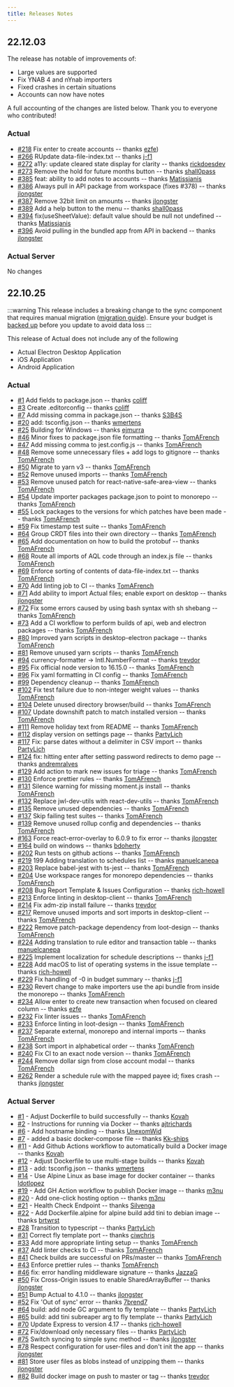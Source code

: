 ```yaml
---
title: Releases Notes
---
```


## 22.12.03

The release has notable of improvements of:
* Large values are supported
* Fix YNAB 4 and nYnab importers
* Fixed crashes in certain situations
* Accounts can now have notes

A full accounting of the changes are listed below.  Thank you to everyone who contributed!

### Actual
* [#218](https://github.com/actualbudget/actual/pull/218) Fix enter to create accounts -- thanks [ezfe](https://github.com/ezfe))
* [#266](https://github.com/actualbudget/actual/pull/266) RUpdate data-file-index.txt -- thanks [j-f1](https://github.com/j-f1)
* [#272](https://github.com/actualbudget/actual/pull/272) a11y: update cleared state display for clarity -- thanks [rickdoesdev](https://github.com/rickdoesdev)
* [#273](https://github.com/actualbudget/actual/pull/273) Remove the hold for future months button -- thanks [shall0pass](https://github.com/shall0pass)
* [#385](https://github.com/actualbudget/actual/pull/385) feat: ability to add notes to accounts -- thanks [Matissjanis](https://github.com/Matissjanis)
* [#386](https://github.com/actualbudget/actual/pull/386) Always pull in API package from workspace (fixes #378) -- thanks [jlongster](https://github.com/jlongster)
* [#387](https://github.com/actualbudget/actual/pull/387) Remove 32bit limit on amounts -- thanks [jlongster](https://github.com/jlongster)
* [#389](https://github.com/actualbudget/actual/pull/389) Add a help button to the menu -- thanks [shall0pass](https://github.com/shall0pass)
* [#394](https://github.com/actualbudget/actual/pull/389) fix(useSheetValue): default value should be null not undefined -- thanks [Matissjanis](https://github.com/Matissjanis)
* [#396](https://github.com/actualbudget/actual/pull/396) Avoid pulling in the bundled app from API in backend -- thanks [jlongster](https://github.com/jlongster)

### Actual Server

No changes


## 22.10.25

:::warning
This release includes a breaking change to the sync component that requires manual migration ([migration guide](/Getting-Started/migration/simple-sync)). Ensure your budget is [backed up](/Backup-Restore/Backups) before you update to avoid data loss
:::

This release of Actual does not include any of the following 

* Actual Electron Desktop Application
* iOS Application
* Android Application

### Actual

* [#1](https://github.com/actualbudget/actual/pull/1) Add fields to package.json -- thanks [coliff](https://github.com/coliff)
* [#3](https://github.com/actualbudget/actual/pull/3) Create .editorconfig -- thanks [coliff](https://github.com/coliff)
* [#7](https://github.com/actualbudget/actual/pull/7) Add missing comma in package.json -- thanks [S3B4S](https://github.com/S3B4S)
* [#20](https://github.com/actualbudget/actual/pull/20) add: tsconfig.json -- thanks [wmertens](https://github.com/wmertens)
* [#25](https://github.com/actualbudget/actual/pull/25) Building for Windows -- thanks [ejmurra](https://github.com/ejmurra)
* [#46](https://github.com/actualbudget/actual/pull/46) Minor fixes to package.json file formatting -- thanks [TomAFrench](https://github.com/TomAFrench)
* [#47](https://github.com/actualbudget/actual/pull/47) Add missing comma to jest.config.js -- thanks [TomAFrench](https://github.com/TomAFrench)
* [#48](https://github.com/actualbudget/actual/pull/48) Remove some unnecessary files + add logs to gitignore -- thanks [TomAFrench](https://github.com/TomAFrench)
* [#50](https://github.com/actualbudget/actual/pull/50) Migrate to yarn v3 -- thanks [TomAFrench](https://github.com/TomAFrench)
* [#52](https://github.com/actualbudget/actual/pull/52) Remove unused imports -- thanks [TomAFrench](https://github.com/TomAFrench)
* [#53](https://github.com/actualbudget/actual/pull/53) Remove unused patch for react-native-safe-area-view -- thanks [TomAFrench](https://github.com/TomAFrench)
* [#54](https://github.com/actualbudget/actual/pull/54) Update importer packages package.json to point to monorepo -- thanks [TomAFrench](https://github.com/TomAFrench)
* [#55](https://github.com/actualbudget/actual/pull/55) Lock packages to the versions for which patches have been made -- thanks [TomAFrench](https://github.com/TomAFrench)
* [#59](https://github.com/actualbudget/actual/pull/59) Fix timestamp test suite -- thanks [TomAFrench](https://github.com/TomAFrench)
* [#64](https://github.com/actualbudget/actual/pull/64) Group CRDT files into their own directory -- thanks [TomAFrench](https://github.com/TomAFrench)
* [#65](https://github.com/actualbudget/actual/pull/65) Add documentation on how to build the protobuf -- thanks [TomAFrench](https://github.com/TomAFrench)
* [#68](https://github.com/actualbudget/actual/pull/68) Route all imports of AQL code through an index.js file -- thanks [TomAFrench](https://github.com/TomAFrench)
* [#69](https://github.com/actualbudget/actual/pull/69) Enforce sorting of contents of data-file-index.txt -- thanks [TomAFrench](https://github.com/TomAFrench)
* [#70](https://github.com/actualbudget/actual/pull/70) Add linting job to CI -- thanks [TomAFrench](https://github.com/KovTomAFrenchah)
* [#71](https://github.com/actualbudget/actual/pull/71) Add ability to import Actual files; enable export on desktop -- thanks [jlongster](https://github.com/jlongster)
* [#72](https://github.com/actualbudget/actual/pull/72) Fix some errors caused by using bash syntax with sh shebang -- thanks [TomAFrench](https://github.com/TomAFrench)
* [#73](https://github.com/actualbudget/actual/pull/73) Add a CI workflow to perform builds of api, web and electron packages -- thanks [TomAFrench](https://github.com/TomAFrench)
* [#80](https://github.com/actualbudget/actual/pull/80) Improved yarn scripts in desktop-electron package -- thanks [TomAFrench](https://github.com/TomAFrench)
* [#81](https://github.com/actualbudget/actual/pull/81) Remove unused yarn scripts -- thanks [TomAFrench](https://github.com/TomAFrench)
* [#94](https://github.com/actualbudget/actual/pull/94) currency-formatter -> Intl.NumberFormat -- thanks [trevdor](https://github.com/trevdor)
* [#95](https://github.com/actualbudget/actual/pull/95) Fix official node version to 16.15.0 -- thanks [TomAFrench](https://github.com/TomAFrench)
* [#96](https://github.com/actualbudget/actual/pull/96) Fix yaml formatting in CI config -- thanks [TomAFrench](https://github.com/TomAFrench)
* [#99](https://github.com/actualbudget/actual/pull/99) Dependency cleanup -- thanks [TomAFrench](https://github.com/TomAFrench)
* [#102](https://github.com/actualbudget/actual/pull/102) Fix test failure due to non-integer weight values -- thanks [TomAFrench](https://github.com/TomAFrench)
* [#104](https://github.com/actualbudget/actual/pull/104) Delete unused directory browser/build -- thanks [TomAFrench](https://github.com/TomAFrench)
* [#107](https://github.com/actualbudget/actual/pull/107) Update downshift patch to match installed version -- thanks [TomAFrench](https://github.com/TomAFrench)
* [#111](https://github.com/actualbudget/actual/pull/111) Remove holiday text from README -- thanks [TomAFrench](https://github.com/TomAFrench)
* [#112](https://github.com/actualbudget/actual/pull/112) display version on settings page -- thanks [PartyLich](https://github.com/PartyLich)
* [#117](https://github.com/actualbudget/actual/pull/117) Fix: parse dates without a delimiter in CSV import -- thanks [PartyLich](https://github.com/PartyLich)
* [#124](https://github.com/actualbudget/actual/pull/124) fix: hitting enter after setting password redirects to demo page -- thanks [andremralves](https://github.com/andremralves)
* [#129](https://github.com/actualbudget/actual/pull/129) Add action to mark new issues for triage -- thanks [TomAFrench](https://github.com/TomAFrench)
* [#130](https://github.com/actualbudget/actual/pull/130) Enforce prettier rules -- thanks [TomAFrench](https://github.com/TomAFrench)
* [#131](https://github.com/actualbudget/actual/pull/131) Silence warning for missing moment.js install -- thanks [TomAFrench](https://github.com/TomAFrench)
* [#132](https://github.com/actualbudget/actual/pull/132) Replace jwl-dev-utils with react-dev-utils -- thanks [TomAFrench](https://github.com/TomAFrench)
* [#135](https://github.com/actualbudget/actual/pull/135) Remove unused dependencies -- thanks [TomAFrench](https://github.com/TomAFrench)
* [#137](https://github.com/actualbudget/actual/pull/137) Skip failing test suites -- thanks [TomAFrench](https://github.com/TomAFrench)
* [#139](https://github.com/actualbudget/actual/pull/139) Remove unused rollup config and dependencies -- thanks [TomAFrench](https://github.com/TomAFrench)
* [#163](https://github.com/actualbudget/actual/pull/163) Force react-error-overlay to 6.0.9 to fix error -- thanks [jlongster](https://github.com/jlongster)
* [#164](https://github.com/actualbudget/actual/pull/164) build on windows -- thanks [bdoherty](https://github.com/bdoherty)
* [#202](https://github.com/actualbudget/actual/pull/202) Run tests on github actions -- thanks [TomAFrench](https://github.com/TomAFrench)
* [#219](https://github.com/actualbudget/actual/pull/219) 199 Adding translation to schedules list -- thanks [manuelcanepa](https://github.com/manuelcanepa)
* [#203](https://github.com/actualbudget/actual/pull/203) Replace babel-jest with ts-jest -- thanks [TomAFrench](https://github.com/TomAFrench)
* [#204](https://github.com/actualbudget/actual/pull/204) Use workspace ranges for monorepo dependencies -- thanks [TomAFrench](https://github.com/TomAFrench)
* [#208](https://github.com/actualbudget/actual/pull/208) Bug Report Template & Issues Configuration -- thanks [rich-howell](https://github.com/rich-howell)
* [#213](https://github.com/actualbudget/actual/pull/213) Enforce linting in desktop-client -- thanks [TomAFrench](https://github.com/TomAFrench)
* [#214](https://github.com/actualbudget/actual/pull/214) Fix adm-zip install failure -- thanks [trevdor](https://github.com/trevdor)
* [#217](https://github.com/actualbudget/actual/pull/217) Remove unused imports and sort imports in desktop-client -- thanks [TomAFrench](https://github.com/TomAFrench)
* [#222](https://github.com/actualbudget/actual/pull/222) Remove patch-package dependency from loot-design -- thanks [TomAFrench](https://github.com/TomAFrench)
* [#224](https://github.com/actualbudget/actual/pull/224) Adding translation to rule editor and transaction table -- thanks [manuelcanepa](https://github.com/manuelcanepa)
* [#225](https://github.com/actualbudget/actual/pull/225) Implement localization for schedule descriptions -- thanks [j-f1](https://github.com/j-f1)
* [#228](https://github.com/actualbudget/actual/pull/228) Add macOS to list of operating systems in the issue template -- thanks [rich-howell](https://github.com/rich-howell)
* [#229](https://github.com/actualbudget/actual/pull/229) Fix handling of -0 in budget summary -- thanks [j-f1](https://github.com/j-f1)
* [#230](https://github.com/actualbudget/actual/pull/230) Revert change to make importers use the api bundle from inside the monorepo -- thanks [TomAFrench](https://github.com/KTomAFrenchovah)
* [#234](https://github.com/actualbudget/actual/pull/234) Allow enter to create new transaction when focused on cleared column -- thanks [ezfe](https://github.com/ezfe)
* [#232](https://github.com/actualbudget/actual/pull/232) Fix linter issues -- thanks [TomAFrench](https://github.com/TomAFrench)
* [#233](https://github.com/actualbudget/actual/pull/233) Enforce linting in loot-design -- thanks [TomAFrench](https://github.com/TomAFrench)
* [#237](https://github.com/actualbudget/actual/pull/237) Separate external, monorepo and internal imports -- thanks [TomAFrench](https://github.com/TomAFrench)
* [#238](https://github.com/actualbudget/actual/pull/238) Sort import in alphabetical order -- thanks [TomAFrench](https://github.com/TomAFrench)
* [#240](https://github.com/actualbudget/actual/pull/240) Fix CI to an exact node version -- thanks [TomAFrench](https://github.com/TomAFrench)
* [#244](https://github.com/actualbudget/actual/pull/244) Remove dollar sign from close account modal -- thanks [TomAFrench](https://github.com/TomAFrench)
* [#262](https://github.com/actualbudget/actual/pull/262) Render a schedule rule with the mapped payee id; fixes crash -- thanks [jlongster](https://github.com/jlongster)

### Actual Server

* [#1](https://github.com/actualbudget/actual-server/pull/1) - Adjust Dockerfile to build successfully -- thanks [Kovah](https://github.com/Kovah)
* [#2](https://github.com/actualbudget/actual-server/pull/2) - Instructions for running via Docker -- thanks [ajtrichards](https://github.com/ajtrichards)
* [#6](https://github.com/actualbudget/actual-server/pull/6) - Add hostname binding -- thanks [UnexomWid](https://github.com/UnexomWid)
* [#7](https://github.com/actualbudget/actual-server/pull/7) - added a basic docker-compose file -- thanks [Kk-ships](https://github.com/Kk-ships)
* [#11](https://github.com/actualbudget/actual-server/pull/11) - Add Github Actions workflow to automatically build a Docker image -- thanks [Kovah](https://github.com/Kovah)
* [#12](https://github.com/actualbudget/actual-server/pull/12) - Adjust Dockerfile to use multi-stage builds -- thanks [Kovah](https://github.com/Kovah)
* [#13](https://github.com/actualbudget/actual-server/pull/13) - add: tsconfig.json -- thanks [wmertens](https://github.com/wmertens)
* [#14](https://github.com/actualbudget/actual-server/pull/14) - Use Alpine Linux as base image for docker container -- thanks [ldotlopez](https://github.com/ldotlopez)
* [#19](https://github.com/actualbudget/actual-server/pull/19) - Add GH Action workflow to publish Docker image -- thanks [m3nu](https://github.com/m3nu)
* [#20](https://github.com/actualbudget/actual-server/pull/20) - Add one-click hosting option -- thanks [m3nu](https://github.com/m3nu)
* [#21](https://github.com/actualbudget/actual-server/pull/21) - Health Check Endpoint -- thanks [Silvenga](https://github.com/Silvenga)
* [#22](https://github.com/actualbudget/actual-server/pull/22) - Add Dockerfile.alpine for alpine build add tini to debian image -- thanks [brtwrst](https://github.com/brtwrst)
* [#28](https://github.com/actualbudget/actual-server/pull/28) Transition to typescript -- thanks [PartyLich](https://github.com/PartyLich)
* [#31](https://github.com/actualbudget/actual-server/pull/31) Correct fly template port -- thanks [ciwchris](https://github.com/ciwchris)
* [#33](https://github.com/actualbudget/actual-server/pull/33) Add more appropriate linting setup -- thanks [TomAFrench](https://github.com/TomAFrench)
* [#37](https://github.com/actualbudget/actual-server/pull/37) Add linter checks to CI -- thanks [TomAFrench](https://github.com/TomAFrench)
* [#41](https://github.com/actualbudget/actual-server/pull/41) Check builds are successful on PRs/master -- thanks [TomAFrench](https://github.com/TomAFrench)
* [#43](https://github.com/actualbudget/actual-server/pull/43) Enforce prettier rules -- thanks [TomAFrench](https://github.com/TomAFrench)
* [#46](https://github.com/actualbudget/actual-server/pull/46) fix: error handling middleware signature -- thanks [JazzaG](https://github.com/JazzaG)
* [#50](https://github.com/actualbudget/actual-server/pull/50) Fix Cross-Origin issues to enable SharedArrayBuffer -- thanks [jlongster](https://github.com/jlongster)
* [#51](https://github.com/actualbudget/actual-server/pull/51) Bump Actual to 4.1.0 -- thanks [jlongster](https://github.com/jlongster)
* [#52](https://github.com/actualbudget/actual-server/pull/52) Fix 'Out of sync' error -- thanks [7brend7](https://github.com/7brend7)
* [#64](https://github.com/actualbudget/actual-server/pull/64) build: add node GC argument to fly template -- thanks [PartyLich](https://github.com/jPartyLich)
* [#65](https://github.com/actualbudget/actual-server/pull/65) build: add tini subreaper arg to fly template -- thanks [PartyLich](https://github.com/PartyLich)
* [#70](https://github.com/actualbudget/actual-server/pull/70) Update Express to version 4.17 -- thanks [rich-howell](https://github.com/rich-howell)
* [#72](https://github.com/actualbudget/actual-server/pull/72) Fix/download only necessary files -- thanks [PartyLich](https://github.com/PartyLich)
* [#75](https://github.com/actualbudget/actual-server/pull/75) Switch syncing to simple sync method -- thanks [jlongster](https://github.com/jlongster)
* [#78](https://github.com/actualbudget/actual-server/pull/78) Respect configuration for user-files and don't init the app -- thanks [jlongster](https://github.com/jlongster)
* [#81](https://github.com/actualbudget/actual-server/pull/81) Store user files as blobs instead of unzipping them -- thanks [jlongster](https://github.com/jlongster)
* [#82](https://github.com/actualbudget/actual-server/pull/82) Build docker image on push to master or tag -- thanks [trevdor](https://github.com/trevdor)